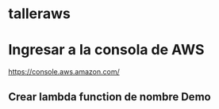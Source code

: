 # talleraws
# Ingresar a la consola de AWS 
https://console.aws.amazon.com/

## Crear lambda function de nombre Demo
